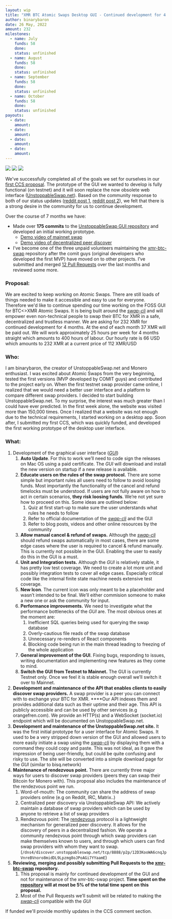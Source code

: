 ```yaml
---
layout: wip
title: "XMR BTC Atomic Swaps Desktop GUI - Continued development for 4 months"
author: binarybaron
date: 26 May, 2022
amount: 232
milestones:
  - name: July
    funds: 58
    done:
    status: unfinished
  - name: August
    funds: 58
    done:
    status: unfinished
  - name: September
    funds: 58
    done:
    status: unfinished
  - name: October
    funds: 58
    done:
    status: unfinished
payouts:
  - date:
    amount:
  - date:
    amount:
  - date:
    amount:
  - date:
    amount:
---
```


![](https://user-images.githubusercontent.com/86064887/152649852-4c8c6c3f-0568-4347-89d1-c291c17f2d30.png)
![](https://user-images.githubusercontent.com/86064887/152678743-b86f395e-01dc-43c5-ba71-b27962a4a6ba.png)
![](https://user-images.githubusercontent.com/86064887/152649633-9ae29f79-8041-476c-be45-ef3441f4dee1.png)

We've successfully completed all of the goals we set for ourselves in our [first CCS proposal](https://ccs.getmonero.org/proposals/binarybaron-unstoppableswap.html). The prototype of the GUI we wanted to develop is fully functional (on testnet) and it will soon replace the now obsolete web interface ([UnstoppableSwap.net](https://unstoppableswap.net)).
Based on the community response to both of our status updates ([reddit post 1](https://www.reddit.com/r/Monero/comments/slvy2a/making_atomic_swaps_accessible_to_all/), [reddit post 2](https://www.reddit.com/r/Monero/comments/uawipv/atomic_swap_gui_demo_on_mainnet_unstoppableswap/)), we felt that there is a strong desire in the community for us to continue development.

Over the course of 7 months we have:

- Made over **175 commits** to the [UnstoppableSwap GUI repository](https://github.com/UnstoppableSwap/unstoppableswap-gui/commits/main) and developed an initial working prototype.
    - [Demo video of mainnet swap](https://www.youtube.com/watch?v=8XLGSsggnP0)
    - [Demo video of decentralized peer discover](https://www.youtube.com/watch?v=MvUsjU67jf0)
- I’ve become one of the three unpaid volunteers maintaining the [xmr-btc-swap](https://github.com/comit-network/xmr-btc-swap/) repository after the comit guys (original developers who developed the first MVP) have moved on to other projects. I’ve submitted and merged [12 Pull Requests](https://github.com/comit-network/xmr-btc-swap/pulls?q=is%3Apr+is%3Amerged+author%3Abinarybaron+) over the last months and reviewed some more.

### Proposal:

We are excited to keep working on Atomic Swaps. There are still loads of things needed to make it accessible and easy to use for everyone. Therefore we'd like to continue spending our time working on the FOSS GUI for BTC<>XMR Atomic Swaps. It is being built around the *[swap-cli](https://github.com/comit-network/xmr-btc-swap/blob/master/docs/cli/README.md)* and will empower even non-technical people to swap their BTC for XMR in a safe, decentralized and trustless manner. We are asking for 232 XMR for continued development for 4 months. At the end of each month 37 XMR will be paid out. We will work approximately 25 hours per week for 4 months straight which amounts to 400 hours of labour. Our hourly rate is 66 USD which amounts to 232 XMR at a current price of 112 XMR/USD

### Who:
I am binarybaron, the creator of UnstoppableSwap.net and Monero enthusiast. I was excited about Atomic Swaps from the very beginning, tested the first versions (MVP developed by COMIT guys) and contributed to the project early on. When the first testnet swap provider came online, I realized that we would need a better user interface and a platform to compare different swap providers. I decided to start building UnstoppableSwap.net. To my surprise, the interest was much greater than I could have ever predicted. In the first week alone, the website was visited more than 150,000 times. 
Once I realized that a website was not enough due to the technical requirements, I started working on a desktop app. Soon after, I submitted my first CCS, which was quickly funded, and developed the first working prototype of the desktop user interface.

### **What:**

1. Development of the graphical user interface (*[GUI](https://github.com/UnstoppableSwap/unstoppableswap-gui)*)
    1. **Auto Update**. For this to work we’ll need to code sign the releases on Mac OS using a paid certificate. The *GUI* will download and install the new version on startup if a new release is available. 
    2. **Educate users on the rules of the swap protocol.** There are some simple but important rules all users need to follow to avoid loosing funds. Most importantly the functionality of the cancel and refund timelocks must be understood. If users are not fully aware on how to act in certain scenarios, **they risk loosing funds**. We’re not yet sure how to proceed on this. Some ideas are outlined below:
        1. Quiz at first start-up to make sure the user understands what rules he needs to follow
        2. Refer to official documentation of the *[swap-cli](https://github.com/comit-network/xmr-btc-swap/blob/master/docs/cli/README.md)* and the GUI
        3. Refer to blog posts, videos and other online resources by the community
    3. **Allow manual cancel & refund of swaps.** Although the *[swap-cli](https://github.com/comit-network/xmr-btc-swap/blob/master/docs/cli/README.md)* should refund swaps automatically in most cases, there are some edge cases where the user is required to cancel & refund manually. This is currently not possible in the GUI. Enabling the user to easily do this in the GUI is a must.
    4. **Unit and Integration tests.** Although the *GUI* is relatively stable, it has pretty low test coverage. We need to create a lot more unit and possibly integration tests to cover all edge cases. Especially critical code like the internal finite state machine needs extensive test coverage.
    5. **New Icon**. The current icon was only meant to be a placeholder and wasn’t intended to be final. We’ll either commision someone to make a new one or ask the community for input.
    6. **Performance improvements.** We need to investigate what the performance bottlenecks of the *GUI* are. The most obvious ones at the moment are:
        1. Inefficient SQL queries being used for querying the swap database
        2. Overly-cautious file reads of the swap database
        3. Unnecessary re-renders of React components
        4. Blocking code being run in the main thread leading to freezing of the whole application
    7. **General improvement of the GUI**. Fixing bugs, responding to issues, writing documentation and implementing new features as they come to mind.
    8. **Switch the GUI from Testnet to Mainnet.** The GUI is currently Testnet only. Once we feel it is stable enough overall we’ll switch it over to Mainnet.
2. **Development and maintenance of the API that enables clients to easily discover swap providers.** A swap provider is a peer you can connect with to exchange your BTC for XMR. ****Our API indexes them and provides additional data such as their uptime and their age. This API is publicly accessible and can be used by other services (e.g orangefren.com). We provide an HTTP(s) and a WebSocket (socket.io) endpoint which will be documented on UnstoppableSwap.net.
3. **Development and maintenance of the UnstoppableSwap.net site.** It was the first initial prototype for a user interface for Atomic Swaps. It used to be a very stripped down version of the GUI and allowed users to more easily initiate a swap using the *[swap-cli](https://github.com/comit-network/xmr-btc-swap/blob/master/docs/cli/README.md)* by displaying them with a command they could copy and paste. This was not ideal, as it gave the impression of being user-friendly, but could be quite confusing and risky to use. The site will be converted into a simple download page for the *GUI* (similar to bisq.network)
4. **Maintenance of rendezvous point.** There are currently three major ways for users to discover swap providers (peers they can swap their Bitcoin for Monero with). This proposal also includes the maintenance of the rendezvous point we run.
    1. Word-of-mouth: The community can share the address of swap providers online (e.g on Reddit, IRC, Matrix..)
    2. Centralized peer discovery via UnstoppableSwap API: We actively maintain a database of swap providers which can be used by anyone to retrieve a list of swap providers
    3. Rendezvous point: The [rendezvous](https://github.com/libp2p/specs/blob/master/rendezvous/README.md) protocol is a lightweight mechanism for generalized peer discovery. It allows for the discovery of peers in a decentralized fashion. We operate a community rendezvous point through which swap providers can make themselves known to users, and through which users can find swap providers with whom they want to swap.(`/dns4/discover.unstoppableswap.net/tcp/8888/p2p/12D3KooWA6cnqJpVnreBVnoro8midDL9Lpzmg8oJPoAGi7YYaamE`)
5. **Reviewing, merging and possibly submitting Pull Requests to the [xmr-btc-swap](https://github.com/comit-network/xmr-btc-swap/) repository.**
    1. This proposal is mainly for continued development of the GUI and not for maintenance of the xmr-btc-swap project. **Time spent on the [repository](https://github.com/comit-network/xmr-btc-swap/) will at most be 5% of the total time spent on this proposal.**
    2. Most of the Pull Requests we’ll submit will be related to making the *[swap-cli](https://github.com/comit-network/xmr-btc-swap/blob/master/docs/cli/README.md)* compatible with the *GUI*
    

If funded we'll provide monthly updates in the CCS comment section.

